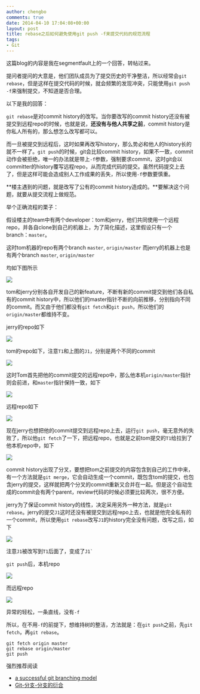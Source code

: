 ```yaml
---
author: chengbo
comments: true
date: 2014-04-10 17:04:08+00:00
layout: post
title: rebase之后如何避免使用git push -f来提交代码的规范流程
tags:
- Git
---
```


这篇blog的内容是我在segmentfault上的一个回答，转帖过来。

提问者提问的大意是，他们团队成员为了提交历史的干净整洁，所以经常会`git rebase`，但是这样在提交代码的时候，就会频繁的发现冲突，只能使用`git push -f`来强制提交，不知道是否合理。

以下是我的回答：

`git rebase`是对commit history的改写。当你要改写的commit history还没有被提交到远程repo的时候，也就是说，**还没有与他人共享之前**，commit history是你私人所有的，那么想怎么改写都可以。

而一旦被提交到远程后，这时如果再改写history，那么势必和他人的history长的就不一样了。`git push`的时候，git会比较commit history，如果不一致，commit动作会被拒绝，唯一的办法就是带上`-f`参数，强制要求commit，这时git会以committer的history覆写远程repo，从而完成代码的提交。虽然代码提交上去了，但是这样可能会造成别人工作成果的丢失，所以使用`-f`参数要慎重。

**楼主遇到的问题，就是改写了公有的commit history造成的。**要解决这个问题，就要从提交流程上做规范。

举个正确流程的栗子：

假设楼主的team中有两个developer：tom和jerry，他们共同使用一个远程repo，并各自clone到自己的机器上，为了简化描述，这里假设只有一个branch：`master`。

这时tom机器的repo有两个branch
`master`, `origin/master`
而jerry的机器上也是有两个branch
`master`, `origin/master`

均如下图所示

![](//segmentfault.com/img/bVb0wO)

tom和jerry分别各自开发自己的新feature，不断有新的commit提交到他们各自私有的commit history中，所以他们的master指针不断的向前推移，分别指向不同的commit。而又由于他们都没有`git fetch`和`git push`，所以他们的`origin/master`都维持不变。

jerry的repo如下

![](//segmentfault.com/img/bVb0wQ)

tom的repo如下，注意`T1`和上图的`J1`，分别是两个不同的commit

![](//segmentfault.com/img/bVb0wR)

这时Tom首先把他的commit提交的远程repo中，那么他本机`origin/master`指针则会前进，和`master`指针保持一致，如下

![](//segmentfault.com/img/bVb0wT)

远程repo如下

![](//segmentfault.com/img/bVb0wS)

现在jerry也想把他的commit提交到远程repo上去，运行`git push`，毫无意外的失败了，所以他`git fetch`了一下，把远程repo，也就是之前tom提交的`T1`给拉到了他本机repo中，如下

![](//segmentfault.com/img/bVb0wU)

commit history出现了分叉，要想把tom之前提交的内容包含到自己的工作中来，有一个方法就是`git merge`，它会自动生成一个commit，既包含tom的提交，也包含jerry的提交，这样就把两个分叉的commit重新又合并在一起。但是这个自动生成的commit会有两个parent，review代码的时候必须要比较两次，很不方便。

jerry为了保证commit history的线性，决定采用另外一种方法，就是`git rebase`。jerry的提交`J1`这时还没有被提交到远程repo上去，也就是他完全私有的一个commit，所以使用`git rebase`改写`J1`的history完全没有问题，改写之后，如下

![](//segmentfault.com/img/bVb0wV)

注意`J1`被改写到`T1`后面了，变成了`` J1` ``

`git push`后，本机repo

![](//segmentfault.com/img/bVb0wW)

而远程repo

![](//segmentfault.com/img/bVb0wX)

异常的轻松，一条直线，没有`-f`

所以，在不用`-f`的前提下，想维持树的整洁，方法就是：在`git push`之前，先`git fetch`，再`git rebase`。

```
git fetch origin master
git rebase origin/master
git push
```

强烈推荐阅读

* [a successful git branching model](http://nvie.com/posts/a-successful-git-branching-model/)
* [Git-分支-分支的衍合](http://git-scm.com/book/zh/Git-%E5%88%86%E6%94%AF-%E5%88%86%E6%94%AF%E7%9A%84%E8%A1%8D%E5%90%88)

